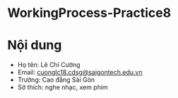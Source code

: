 # WorkingProcess-Practice8

# Nội dung
- Họ tên: Lê Chí Cường
- Email: cuonglc18.cdsg@saigontech.edu.vn
- Trường: Cao đẳng Sài Gòn
- Sở thích: nghe nhạc, xem phim
